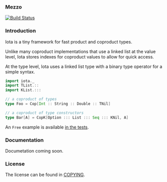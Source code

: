 ### Mezzo
[![Build Status](https://api.travis-ci.org/andyscott/iota.png?branch=master)](https://travis-ci.org/andyscott/iota)

### Introduction

Iota is a tiny framework for fast product and coproduct types.

Unlike many coproduct implementations that use a linked list at the
value level, Iota stores indexes for coproduct values to allow for
quick access.

At the type level, Iota uses a linked list type with a binary type
operator for a simple syntax.

```scala
import iota._
import TList.::
import KList.:::

// a coproduct of types
type Foo = Cop[Int :: String :: Double :: TNil]

// a coproduct of type constructors
type Bar[A] = CopK[Option ::: List ::: Seq ::: KNil, A]
```

An `Free` example is available [in the tests][free example].

### Documentation

Documetation coming soon.

### License
The license can be found in [COPYING].

[COPYING]: COPYING
[free example]: modules/core/src/test/scala/iotatests/FreeCopKTests.scala
